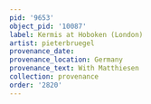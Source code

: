 ```yaml
---
pid: '9653'
object_pid: '10087'
label: Kermis at Hoboken (London)
artist: pieterbruegel
provenance_date:
provenance_location: Germany
provenance_text: With Matthiesen
collection: provenance
order: '2820'
---
```

